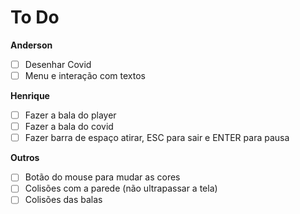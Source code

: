 # To Do

**Anderson**

- [ ] Desenhar Covid
- [ ] Menu e interação com textos

**Henrique**

- [ ] Fazer a bala do player 
- [ ] Fazer a bala do covid
- [ ] Fazer barra de espaço atirar, ESC para sair e ENTER para pausa

**Outros**

- [ ] Botão do mouse para mudar as cores
- [ ] Colisões com a parede (não ultrapassar a tela)
- [ ] Colisões das balas